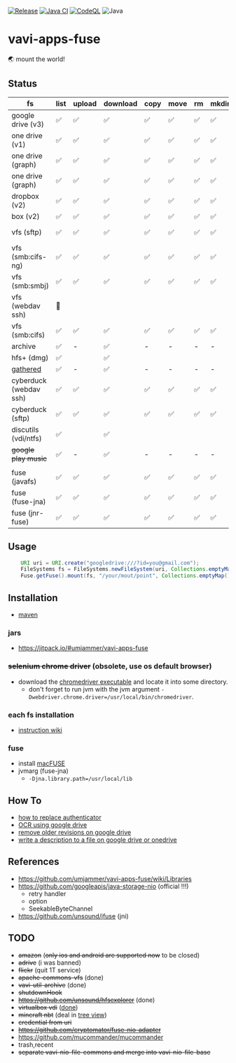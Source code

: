 [![Release](https://jitpack.io/v/umjammer/vavi-apps-fuse.svg)](https://jitpack.io/#umjammer/vavi-apps-fuse)
[![Java CI](https://github.com/umjammer/vavi-apps-fuse/actions/workflows/maven.yml/badge.svg)](https://github.com/umjammer/vavi-apps-fuse/actions)
[![CodeQL](https://github.com/umjammer/vavi-apps-fuse/actions/workflows/codeql-analysis.yml/badge.svg)](https://github.com/umjammer/vavi-apps-fuse/actions/workflows/codeql-analysis.yml)
![Java](https://img.shields.io/badge/Java-17-b07219)

# vavi-apps-fuse

🌏 mount the world!

## Status

| fs                 | list | upload | download | copy | move | rm | mkdir | cache | watch | project | library                                                                                                                                     |
|--------------------|------|--------|----------|------|------|----|-------|-------|-------|---------|---------------------------------------------------------------------------------------------------------------------------------------------|
| google drive (v3)  | ✅    | ✅   | ✅       | ✅    | ✅   | ✅ | ✅    | ✅     | 🚧    | [sub module](vavi-nio-file-googledrive) | [google-api-services-drive](https://developers.google.com/api-client-library/java/)                                                         |
| one drive (v1)     | ✅    | ✅   | ✅       | ✅    | ✅   | ✅ | ✅    | ✅     | 🚧    | [sub module](vavi-nio-file-onedrive) | [OneDriveJavaSDK](https://github.com/umjammer/OneDriveJavaSDK)                                                                              |
| one drive (graph)  | ✅    | ✅   | ✅       | ✅    | ✅   | ✅ | ✅    | ✅     | 🚧    | [sub module](vavi-nio-file-onedrive3) | [onedrive-java-client](https://github.com/iterate-ch/onedrive-java-client)                                                                      |
| one drive (graph)  | ✅    | ✅   | ✅       | ✅    | ✅   | ✅ | ✅    | ✅     | 🚧    | [sub module](vavi-nio-file-onedrive4) | [msgraph-sdk-java](https://github.com/microsoftgraph/msgraph-sdk-java)                                                                  |
| dropbox (v2)       | ✅    | ✅   | ✅       | ✅    | ✅   | ✅ | ✅    | ✅     | 🚧    | [java7-fs-dropbox](https://github.com/umjammer/java7-fs-dropbox) |                                                                                                                                             |
| box (v2)           | ✅    | ✅   | ✅       | ✅    | ✅   | ✅ | ✅    | ✅     | 🚧    | [java7-fs-box](https://github.com/umjammer/java7-fs-box) |                                                                                                                                             |
| vfs (sftp)         | ✅    | ✅   | ✅       | ✅    | ✅   | ✅ | ✅    | -     |       | [sub module](vavi-nio-file-vfs) | [commons-vfs2](https://commons.apache.org/proper/commons-vfs/), [jsch](http://www.jcraft.com/jsch/)                                         |
| vfs (smb:cifs-ng)  | ✅    | ✅   | ✅       | ✅    | ✅   | ✅ | ✅    | -     |       | [sub module](vavi-nio-file-vfs) | [commons-vfs2-cifs](https://github.com/vbauer/commons-vfs2-cifs), [jcifs-ng](https://github.com/AgNO3/jcifs-ng)                             |
| vfs (smb:smbj)     | ✅    | ✅   | ✅       | ✅    | ✅   | ✅ | ✅    | -     |       | [sub module](vavi-nio-file-vfs) | [commons-vfs2-smb](https://github.com/umjammer/commons-vfs2-smb)                                                                            |
| vfs (webdav ssh)   | 🚧    |      |          |      |      |     |       |       |       | [sub module](vavi-nio-file-vfs) | [commons-vfs2-jackrabbit2](https://commons.apache.org/proper/commons-vfs/commons-vfs2-jackrabbit2/)                                         |
| vfs (smb:cifs)     | ✅    | ✅   | ✅       | ✅   | ✅    | ✅ | ✅    | -     |       | [sub module](vavi-nio-file-vfs) | [commons-vfs2-sandbox](https://commons.apache.org/proper/commons-vfs/commons-vfs2-sandbox/), [jcifs-ng](https://github.com/AgNO3/jcifs-ng/) |
| archive            | ✅    | -    | ✅       | -    | -    | -   | -     | -     |       | [sub module](vavi-nio-file-archive) | [vavi-util-archive](https://github.com/umjammer/vavi-util-archive)                                                                          |
| hfs+ (dmg)         | ✅    |      | ✅       |      |      |     |       |       |       | [sub module](vavi-nio-file-hfs) | [hfsexplorer](https://github.com/umjammer/hfsexplorer)                                                                                      |
| [gathered](https://github.com/umjammer/vavi-apps-fuse/wiki/GatheredFileSystem) | ✅ | - | ✅ | -    | -    | - | - | -     | | [sub module](vavi-nio-file-gathered) | -                                                                                                                                           |
| cyberduck (webdav ssh) | ✅ | ✅  | ✅       | ✅    | ✅    | ✅ | ✅   | ✅     |       | [vavi-nio-file-cyberduck](https://github.com/umjammer/vavi-nio-file-cyberduck) | [cyberduck.webdav](https://github.com/iterate-ch/cyberduck/)                                                                                |
| cyberduck (sftp)   | ✅    | ✅   | ✅       | ✅    | ✅    | ✅ | ✅   | ✅     |       | [vavi-nio-file-cyberduck](https://github.com/umjammer/vavi-nio-file-cyberduck) | [cyberduck.ssh](https://github.com/iterate-ch/cyberduck/)                                                                                   |
| discutils (vdi/ntfs) | ✅  |      | ✅       |      |      |     |      |       |       | [vavi-nio-file-discutils](https://github.com/umjammer/vavi-nio-file-discutils) |                                                                                                                                             |
| ~~google play music~~ | ✅ | -    | ✅       | -    | -    | -   | -    | -     |       | [vavi-nio-file-googleplaymusic](https://github.com/umjammer/vavi-nio-file-googleplaymusic) | [gplaymusic](https://github.com/umjammer/gplaymusic)                                                                                        |
||||||
| fuse (javafs)      | ✅    | ✅   | ✅       | ✅    | ✅    | ✅  | ✅   | ✅     |       | [sub module](vavi-net-fuse) | [javafs](https://github.com/umjammer/javafs)                                                                                                |
| fuse (fuse-jna)    | ✅    | ✅   | ✅       | ✅    | ✅    | ✅  | ✅   | ✅     |       | [sub module](vavi-net-fuse) | [fuse-jna](https://github.com/EtiennePerot/fuse-jna)                                                                                        |
| fuse (jnr-fuse)    | ✅    | ✅   | ✅       | ✅    | ✅    | ✅  | ✅   | ✅     |       | [sub module](vavi-net-fuse) | [jnr-fuse](https://github.com/SerCeMan/jnr-fuse)                                                                                            |

## Usage

```java
    URI uri = URI.create("googledrive:///?id=you@gmail.com");
    FileSystems fs = FileSystems.newFileSystem(uri, Collections.emptyMap());
    Fuse.getFuse().mount(fs, "/your/mout/point", Collections.emptyMap());
```

## Installation

 * [maven](https://jitpack.io/#umjammer/vavi-apps-fuse)

### jars

 * https://jitpack.io/#umjammer/vavi-apps-fuse

### ~~selenium chrome driver~~ (obsolete, use os default browser)

 * download the [chromedriver executable](https://chromedriver.chromium.org/downloads) and locate it into some directory.
   * don't forget to run jvm with the jvm argument `-Dwebdriver.chrome.driver=/usr/local/bin/chromedriver`.

### each fs installation

 * [instruction wiki](https://github.com/umjammer/vavi-apps-fuse/wiki/Home#installation)

### fuse

 * install [macFUSE](https://osxfuse.github.io/)
 * jvmarg (fuse-jna)
   * `-Djna.library.path=/usr/local/lib`

## How To

 * [how to replace authenticator](https://github.com/umjammer/vavi-apps-fuse/wiki/HowToReplaceAuthenticator)
 * [OCR using google drive](https://github.com/umjammer/vavi-apps-fuse/blob/ade22cec00d1ca9a3ade45cf4061228a032e4a32/vavi-nio-file-sandbox/src/test/java/GoogleOCR.java)
 * [remove older revisions on google drive](https://github.com/umjammer/vavi-apps-fuse/blob/9608a560f014d515ad95b45de0264dbe3f7c1d62/vavi-nio-file-googledrive/src/test/java/vavi/nio/file/googledrive/Main7.java)
 * [write a description to a file on google drive or onedrive](https://github.com/umjammer/vavi-apps-fuse/blob/9608a560f014d515ad95b45de0264dbe3f7c1d62/vavi-nio-file-sandbox/src/test/java/Descriptor.java)

## References

 * https://github.com/umjammer/vavi-apps-fuse/wiki/Libraries
 * https://github.com/googleapis/java-storage-nio (official !!!)
   * retry handler
   * option
   * SeekableByteChannel
 * https://github.com/unsound/jfuse (jni)

## TODO

 * ~~amazon~~ (~~only ios and android are supported now~~ to be closed)
 * ~~adrive~~ (i was banned)
 * ~~flickr~~ (quit 1T service)
 * ~~apache-commons-vfs~~ (done)
 * ~~vavi-util-archive~~ (done)
 * ~~shutdownHook~~
 * ~~https://github.com/unsound/hfsexplorer~~ (done)
 * ~~virtualbox vdi~~ ([done](https://github.com/umjammer/vavi-nio-file-discutils))
 * ~~mincraft nbt~~ (deal in [tree view](https://github.com/umjammer/vavi-apps-treeview))
 * ~~credential from uri~~
 * ~~https://github.com/cryptomator/fuse-nio-adapter~~
 * https://github.com/mucommander/mucommander
 * trash,recent
 * ~~separate vavi-nio-file-commons and merge into vavi-nio-file-base~~
